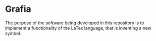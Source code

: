 # Grafia
The purpose of the software being developed in this repository is to implement a functionality of the LaTex language, that is inventing a new symbol.
